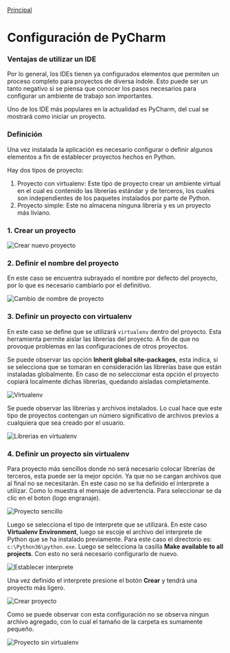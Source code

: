 [Principal](https://github.com/UNAH-SISTEMAS/2018-1PAC-IS410)

# Configuración de PyCharm
### Ventajas de utilizar un IDE
Por lo general, los IDEs tienen ya configurados elementos que permiten un proceso completo para proyectos de diversa índole. Esto puede ser un tanto negativo si se piensa que conocer los pasos necesarios para configurar un ambiente de trabajo son importantes.

Uno de los IDE más populares en la actualidad es PyCharm, del cual se mostrará como iniciar un proyecto.

### Definición
Una vez instalada la aplicación es necesario configurar o definir algunos elementos a fin de establecer proyectos hechos en Python.

Hay dos tipos de proyecto:
1. Proyecto con virtualenv: Este tipo de proyecto crear un ambiente virtual en el cual es contenido las librerías estándar y de terceros, los cuales son independientes de los paquetes instalados por parte de Python.
2. Proyecto simple: Este no almacena ninguna librería y es un proyecto más liviano.

### 1. Crear un proyecto

![Crear nuevo proyecto](https://github.com/UNAH-SISTEMAS/2018-1PAC-IS410/blob/master/temas/imagenes/pycharm/1.PNG)

### 2. Definir el nombre del proyecto
En este caso se encuentra subrayado el nombre por defecto del proyecto, por lo que es necesario cambiarlo por el definitivo.

![Cambio de nombre de proyecto](https://github.com/UNAH-SISTEMAS/2018-1PAC-IS410/blob/master/temas/imagenes/pycharm/2.PNG)

### 3. Definir un proyecto con virtualenv
En este caso se define que se utilizará `virtualenv` dentro del proyecto. Esta herramienta permite aislar las librerías del proyecto. A fin de que no provoque problemas en las configuraciones de otros proyectos. 

Se puede observar las opción **Inherit global site-packages**, esta indica, si se selecciona que se tomaran en consideración las librerías base que están instaladas globalmente. En caso de no seleccionar esta opción el proyecto copiará localmente dichas librerías, quedando aisladas completamente.

![Virtualenv](https://github.com/UNAH-SISTEMAS/2018-1PAC-IS410/blob/master/temas/imagenes/pycharm/3.PNG)

Se puede observar las librerías y archivos instalados. Lo cual hace que este tipo de proyectos contengan un número significativo de archivos previos a cualquiera que sea creado por el usuario.

![Librerias en virtualenv](https://github.com/UNAH-SISTEMAS/2018-1PAC-IS410/blob/master/temas/imagenes/pycharm/4.PNG)

### 4. Definir un proyecto sin virtualenv
Para proyecto más sencillos donde no será necesario colocar librerías de terceros, esta puede ser la mejor opción. Ya que no se cargan archivos que al final no se necesitarán. En este caso no se ha definido el interprete a utilizar. Como lo muestra el mensaje de advertencia.
Para seleccionar se da clic en el boton (logo engranaje).

![Proyecto sencillo](https://github.com/UNAH-SISTEMAS/2018-1PAC-IS410/blob/master/temas/imagenes/pycharm/5.PNG)

Luego se selecciona el tipo de interprete que se utilizará. En este caso **Virtualenv Environment**, luego se escoje el archivo del interprete de Python que se ha instalado previamente. Para este caso el directorio es: `c:\Python36\python.exe`. Luego se selecciona la casilla **Make available to all projects**. Con esto no será necesario configurarlo de nuevo.

![Establecer interprete](https://github.com/UNAH-SISTEMAS/2018-1PAC-IS410/blob/master/temas/imagenes/pycharm/7.PNG)

Una vez definido el interprete presione el botón **Crear** y tendrá una proyecto más ligero.

![Crear proyecto](/imagenes/pycharm/8.PNG)

Como se puede observar con esta configuración no se observa ningun archivo agregado, con lo cual el tamaño de la carpeta es sumamente pequeño.

![Proyecto sin virtualenv](https://github.com/UNAH-SISTEMAS/2018-1PAC-IS410/blob/master/temas/imagenes/pycharm/9.PNG)
